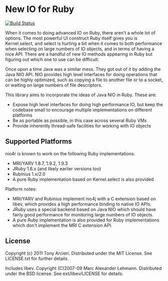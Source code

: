New IO for Ruby
===============
[![Build Status](http://travis-ci.org/tarcieri/nio4r.png)](http://travis-ci.org/tarcieri/nio4r)

When it comes to doing advanced IO on Ruby, there aren't a whole lot of
options. The most powerful UI construct Ruby itself gives you is
Kernel.select, and select is hurting a bit when it comes to both performance
when selecting on large numbers of IO objects, and in terms of having a nice
API. There are a handful of new IO methods appearing in Ruby but figuring
out which one to use can be difficult.

Once upon a time Java was a similar mess. They got out of it by adding the
Java NIO API. NIO provides high level interfaces for doing operations that can
be highly optimized, such as copying a file to another file or to a socket, or
waiting on large numbers of file descriptors.

This library aims to incorporate the ideas of Java NIO in Ruby. These are:

* Expose high level interfaces for doing high performance IO, but keep the
  codebase small to encourage multiple implementations on different platforms
* Be as portable as possible, in this case across several Ruby VMs
* Provide inherently thread-safe facilities for working with IO objects

Supported Platforms
-------------------

nio4r is known to work on the following Ruby implementations:

* MRI/YARV 1.8.7, 1.9.2, 1.9.3
* JRuby 1.6.x (and likely earlier versions too)
* Rubinius 1.x/2.0
* A pure Ruby implementation based on Kernel.select is also provided

Platform notes:

* MRI/YARV and Rubinius implement nio4j with a C extension based on libev,
  which provides a high performance binding to native IO APIs.
* JRuby uses a special backend based on Java NIO which should have fairly good
  performance for monitoring large numbers of IO objects.
* A pure Ruby implementation is also provided for Ruby implementations which
  don't implement the MRI C extension API.

License
-------

Copyright (c) 2011 Tony Arcieri. Distributed under the MIT License. See
LICENSE.txt for further details.

Includes libev. Copyright (C)2007-09 Marc Alexander Lehmann. Distributed under
the BSD license. See ext/libev/LICENSE for details.
